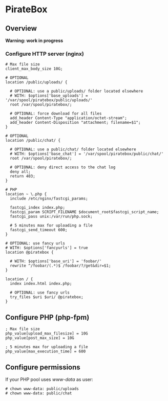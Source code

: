 # PirateBox
## Overview

**Warning: work in progress**

### Configure HTTP server (nginx)

    # Max file size
    client_max_body_size 10G;
    
    # OPTIONAL
    location /public/uploads/ {
    
      # OPTIONAL: use a public/uploads/ folder located elsewhere
      # WITH: $options['base_uploads'] = '/var/spool/piratebox/public/uploads/'
      root /var/spool/piratebox/;
  
      # OPTIONAL: force download for all files
      add_header Content-Type "application/octet-stream";
      add_header Content-Disposition "attachment; filename=$1";
    }
    
    # OPTIONAL
    location /public/chat/ {
    
      # OPTIONAL: use a public/chat/ folder located elsewhere
      # WITH: $options['base_chat'] = '/var/spool/piratebox/public/chat/'
      root /var/spool/piratebox/;

      # OPTIONAL: deny direct access to the chat log
      deny all;
      return 403;
    }
    
    # PHP
    location ~ \.php {
      include /etc/nginx/fastcgi_params;
    
      fastcgi_index index.php;
      fastcgi_param SCRIPT_FILENAME $document_root$fastcgi_script_name;
      fastcgi_pass unix:/var/run/php.sock;

      # 5 minutes max for uploading a file
      fastcgi_send_timeout 600;
    }
    
    # OPTIONAL: use fancy urls
    # WITH: $options['fancyurls'] = true
    location @piratebox {
    
      # WITH: $options['base_uri'] = 'foobar/'
      rewrite ^/foobar/(.*)$ /foobar/?/get&dir=$1;
    }
    
    location / {
      index index.html index.php;
    
      # OPTIONAL: use fancy urls
      try_files $uri $uri/ @piratebox;
    }

## Configure PHP (php-fpm)

    ; Max file size
    php_value[upload_max_filesize] = 10G
    php_value[post_max_size] = 10G
    
    ; 5 minutes max for uploading a file
    php_value[max_execution_time] = 600

## Configure permissions

If your PHP pool uses *www-data* as user:

    # chown www-data: public/uploads
    # chown www-data: public/chat
